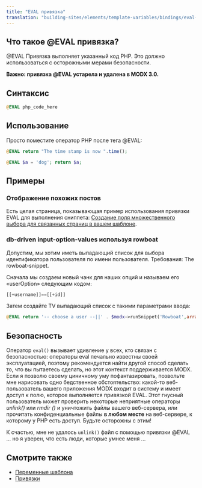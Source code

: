 ```yaml
---
title: "EVAL привязка"
translation: "building-sites/elements/template-variables/bindings/eval-binding"
---
```


## Что такое @EVAL привязка?

@EVAL Привязка выполняет указанный код PHP. Это должно использоваться с осторожными мерами безопасности.

**Важно: привязка @EVAL устарела и удалена в MODX 3.0.**

## Синтаксис

``` php
@EVAL php_code_here
```

## Использование

Просто поместите оператор PHP после тега @EVAL:

``` php
@EVAL return "The time stamp is now ".time();
```

 ``` php
@EVAL $a = 'dog'; return $a;
```

## Примеры

### Отображение похожих постов

Есть целая страница, показывающая пример использования привязки EVAL для выполнения сниппета: [Создание поля множественного выбора для связанных страниц в вашем шаблоне](building-sites/tutorials/multiselect-related-pages "Создание поля множественного выбора для связанных страниц в вашем шаблоне").

### db-driven input-option-values используя rowboat

Допустим, мы хотим иметь выпадающий список для выбора идентификатора пользователя по имени пользователя.
Требования: The rowboat-snippet.

Сначала мы создаем новый чанк для наших опций и называем его «userOption» следующим кодом:

``` php
[[+username]]==[[+id]]
```

Затем создайте TV выпадающий список с такими параметрами ввода:

``` php
@EVAL return '-- choose a user --||' . $modx->runSnippet('Rowboat',array('table'=>'modx_users','tpl'=>'userOption','outputSeparator'=>'||'));
```

## Безопасность

Оператор `eval()` вызывает удивление у всех, кто связан с безопасностью: операторы eval печально известны своей эксплуатацией, поэтому рекомендуется найти другой способ сделать то, что вы пытаетесь сделать, но этот контекст поддерживается MODX. Если я позволю своему циничному уму пофантазировать, позвольте мне нарисовать одно бедственное обстоятельство: какой-то веб-пользователь вашего приложения MODX входит в систему и имеет доступ к полю, которое выполняется привязкой EVAL. Этот гнусный пользователь может проверить некоторые неприятные операторы _unlink()_ или _rmdir ()_ и уничтожить файлы вашего веб-сервера, или прочитать конфиденциальные файлы **в любом месте** на веб-сервере, к которому у PHP есть доступ. Будьте осторожны с этим!

К счастью, мне не удалось `unlink()` файл с помощью привязки @EVAL ... но я уверен, что есть люди, которые умнее меня ...

## Смотрите также

- [Переменные шаблона](building-sites/elements/template-variables "Переменные шаблона")
- [Привязки](building-sites/elements/template-variables/bindings "Привязки")
